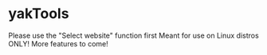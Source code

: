 # yakTools
Please use the "Select website" function first
Meant for use on Linux distros ONLY!
More features to come!
